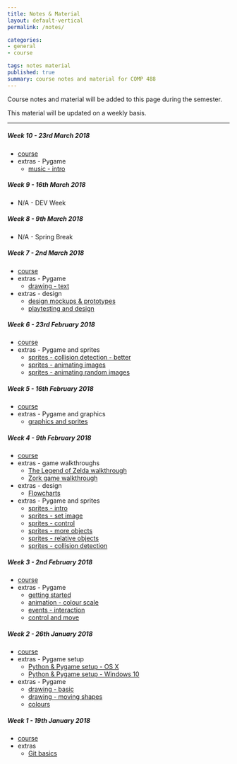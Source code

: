 ```yaml
---
title: Notes & Material
layout: default-vertical
permalink: /notes/

categories:
- general
- course

tags: notes material
published: true
summary: course notes and material for COMP 488
---
```


Course notes and material will be added to this page during the semester.

This material will be updated on a weekly basis.

***

<!--
##### Week 15 - 26th April 2017
  * extras - final report
    * [final report outline](/assets/docs/extras/final-report-outline.pdf)

##### Week 14 - 19th April 2017
  * [course](/assets/docs/Comp488-week14.pdf)
  * extras - final report
    * [final report outline](/assets/docs/extras/final-report-outline.pdf)
  * extras - design
    * [game designers - updated](/assets/docs/extras/game-design-dev/game-designers.pdf)
  * extras - design and dev
    * [dramatic elements](/assets/docs/extras/game-design-dev/game-dramatic-elements.pdf)
    * [formal elements](/assets/docs/extras/game-design-dev/game-formal-elements.pdf)

##### Week 13 - 12th April 2017
  * [course](/assets/docs/Comp488-week13.pdf)
  * extras - design
    * [game designers](/assets/docs/extras/game-design-dev/game-designers.pdf)
  * extras - final report
    * [final report outline](/assets/docs/extras/final-report-outline.pdf)
  * extras - game example
    * [shootemup game](/assets/docs/extras/pygame/game-examples/shooter.pdf)

##### Week 12 - 5th April 2017
  * [course](/assets/docs/Comp488-week12.pdf)
  * extras - Pygame
    * [fun extras - explosions](/assets/docs/extras/pygame/fun-extras/extras-part1-explosions.pdf)
    * [fun extras - repetitive firing](/assets/docs/extras/pygame/fun-extras/extras-part1-firing.pdf)

##### Week 11 - 29th March 2017
  * [course](/assets/docs/Comp488-week11.pdf)
  * extras - Pygame
    * [player - health](/assets/docs/extras/pygame/player-health/player-health-intro.pdf)

-->

##### Week 10 - 23rd March 2018
  * [course](/assets/docs/2018/comp488-week10.pdf)
  * extras - Pygame
    * [music - intro](/assets/docs/extras/pygame/music/music-intro.pdf)

##### Week 9 - 16th March 2018
* N/A - DEV Week

##### Week 8 - 9th March 2018
  * N/A - Spring Break

##### Week 7 - 2nd March 2018
  * [course](/assets/docs/2018/comp488-week7.pdf)
  * extras - Pygame
    * [drawing - text](/assets/docs/extras/pygame/drawing-text/drawing-text.pdf)
  * extras - design
    * [design mockups & prototypes](/assets/docs/extras/game-design-dev/design-mockups-gaming.pdf)
    * [playtesting and design](/assets/docs/extras/game-design-dev/game-playtesting.pdf)

##### Week 6 - 23rd February 2018
  * [course](/assets/docs/2018/comp488-week6.pdf)
  * extras - Pygame and sprites
    * [sprites - collision detection - better](/assets/docs/extras/pygame/sprites/sprites-collision-detection-better.pdf)
    * [sprites - animating images](/assets/docs/extras/pygame/sprites/sprites-animating-images.pdf)
    * [sprites - animating random images](/assets/docs/extras/pygame/sprites/sprites-animating-random-images.pdf)

##### Week 5 - 16th February 2018
  * [course](/assets/docs/2018/comp488-week5.pdf)
  * extras - Pygame and graphics
    * [graphics and sprites](/assets/docs/extras/pygame/graphics/graphics-and-sprites.pdf)

##### Week 4 - 9th February 2018
  * [course](/assets/docs/2018/comp488-week4.pdf)
  * extras - game walkthroughs
    * [The Legend of Zelda walkthrough](/assets/docs/extras/game-walkthroughs/LegendofZelda.pdf)
    * [Zork game walkthrough](/assets/docs/extras/game-walkthroughs/zork-outline-1995.pdf)
  * extras - design
    * [Flowcharts](/assets/docs/extras/game-design-dev/game-plan-flowcharts.pdf)
  * extras - Pygame and sprites
    * [sprites - intro](/assets/docs/extras/pygame/sprites/sprites-intro.pdf)
    * [sprites - set image](/assets/docs/extras/pygame/sprites/sprites-set-image.pdf)
    * [sprites - control](/assets/docs/extras/pygame/sprites/sprites-control.pdf)
    * [sprites - more objects](/assets/docs/extras/pygame/sprites/sprites-more-objects.pdf)
    * [sprites - relative objects](/assets/docs/extras/pygame/sprites/sprites-relative-objects.pdf)
    * [sprites - collision detection](/assets/docs/extras/pygame/sprites/sprites-collision-detection.pdf)

##### Week 3 - 2nd February 2018
  * [course](/assets/docs/2018/comp488-week3.pdf)
  * extras - Pygame
    * [getting started](/assets/docs/extras/pygame/getting-started.pdf)
    * [animation - colour scale](/assets/docs/extras/pygame/animation-colour-scale.pdf)
    * [events - interaction](/assets/docs/extras/pygame/events-input.pdf)
    * [control and move](/assets/docs/extras/pygame/move-coordinate-plane.pdf)

##### Week 2 - 26th January 2018
  * [course](/assets/docs/2018/comp488-week2.pdf)
  * extras - Pygame setup
    * [Python & Pygame setup - OS X](/assets/docs/extras/python-install-setup-osx.pdf)
    * [Python & Pygame setup - Windows 10](/assets/docs/extras/python-install-setup-windows.pdf)
  * extras - Pygame
    * [drawing - basic](/assets/docs/extras/pygame/drawing-basic.pdf)
    * [drawing - moving shapes](/assets/docs/extras/pygame/drawing-moving-shapes.pdf)
    * [colours](/assets/docs/extras/pygame/pygame-colours.pdf)

##### Week 1 - 19th January 2018
  * [course](/assets/docs/2018/comp488-week1.pdf)
  * extras
    * [Git basics](/assets/docs/extras/git-basics.pdf)
